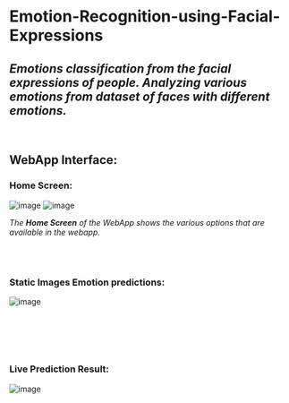 # Emotion-Recognition-using-Facial-Expressions
## _Emotions classification from the facial expressions of people. Analyzing various emotions from dataset of faces with different emotions._
<br>

## WebApp Interface:

### Home Screen: 
![image](https://user-images.githubusercontent.com/70912643/144305876-1e2ca4a4-d373-4e5b-8a01-4eec064d5f68.png)
![image](https://user-images.githubusercontent.com/70912643/144306316-20595128-8faa-4955-8545-b570c7620588.png)

_The **Home Screen** of the WebApp shows the various options that are available in the webapp._

<br><br>
### Static Images Emotion predictions: 
![image](https://user-images.githubusercontent.com/70912643/144306237-57ec51e1-2531-4c94-8383-4944647bc58c.png)



<br><br>
-----------------------------------
### Live Prediction Result: 
![image](https://user-images.githubusercontent.com/70912643/144305673-67383965-b2b2-4a1b-802d-379fd7530280.png)

<!-- <img src="WebApp Interface/emo 1.1.png" width="425"/> <img src="WebApp Interface/emo 1.2.png" width="425"/> 
 -->
